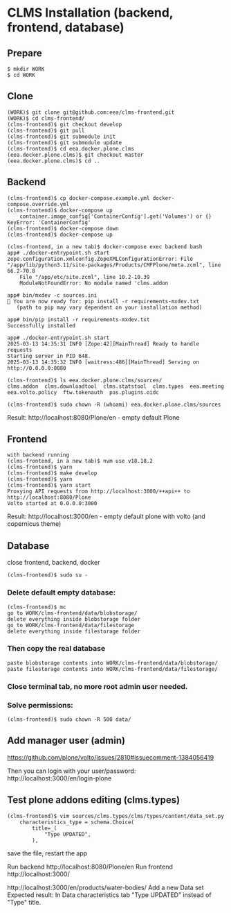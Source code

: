 # CLMS Installation (backend, frontend, database)
## Prepare
```
$ mkdir WORK
$ cd WORK
```
## Clone
```
(WORK)$ git clone git@github.com:eea/clms-frontend.git
(WORK)$ cd clms-frontend/
(clms-frontend)$ git checkout develop
(clms-frontend)$ git pull
(clms-frontend)$ git submodule init
(clms-frontend)$ git submodule update
(clms-frontend)$ cd eea.docker.plone.clms
(eea.docker.plone.clms)$ git checkout master
(eea.docker.plone.clms)$ cd ..
```

## Backend
```
(clms-frontend)$ cp docker-compose.example.yml docker-compose.override.yml
(clms-frontend)$ docker-compose up
    container.image_config['ContainerConfig'].get('Volumes') or {}
KeyError: 'ContainerConfig'
(clms-frontend)$ docker-compose down
(clms-frontend)$ docker-compose up

(clms-frontend, in a new tab)$ docker-compose exec backend bash
app# ./docker-entrypoint.sh start
zope.configuration.xmlconfig.ZopeXMLConfigurationError: File "/app/lib/python3.11/site-packages/Products/CMFPlone/meta.zcml", line 66.2-70.8
    File "/app/etc/site.zcml", line 10.2-10.39
    ModuleNotFoundError: No module named 'clms.addon

app# bin/mxdev -c sources.ini
🎂 You are now ready for: pip install -r requirements-mxdev.txt
   (path to pip may vary dependent on your installation method)
   
app# bin/pip install -r requirements-mxdev.txt
Successfully installed

app# ./docker-entrypoint.sh start
2025-03-13 14:35:31 INFO [Zope:42][MainThread] Ready to handle requests
Starting server in PID 648.
2025-03-13 14:35:32 INFO [waitress:486][MainThread] Serving on http://0.0.0.0:8080

(clms-frontend)$ ls eea.docker.plone.clms/sources/
clms.addon  clms.downloadtool  clms.statstool  clms.types  eea.meeting  eea.volto.policy  ftw.tokenauth  pas.plugins.oidc

(clms-frontend)$ sudo chown -R (whoami) eea.docker.plone.clms/sources
```
Result: http://localhost:8080/Plone/en - empty default Plone

## Frontend
```
with backend running
(clms-frontend, in a new tab)$ nvm use v18.18.2
(clms-frontend)$ yarn
(clms-frontend)$ make develop
(clms-frontend)$ yarn
(clms-frontend)$ yarn start
Proxying API requests from http://localhost:3000/++api++ to http://localhost:8080/Plone
Volto started at 0.0.0.0:3000
```
Result: http://localhost:3000/en - empty default plone with volto (and copernicus theme)

## Database
close frontend, backend, docker
```
(clms-frontend)$ sudo su -
```

### Delete default empty database:
```
(clms-frontend)$ mc
go to WORK/clms-frontend/data/blobstorage/
delete everything inside blobstorage folder
go to WORK/clms-frontend/data/filestorage
delete everything inside filestorage folder
```

### Then copy the real database
```
paste blobstorage contents into WORK/clms-frontend/data/blobstorage/
paste filestorage contents into WORK/clms-frontend/data/filestorage/
```

### Close terminal tab, no more root admin user needed.

### Solve permissions:
```
(clms-frontend)$ sudo chown -R 500 data/
```

## Add manager user (admin)

https://github.com/plone/volto/issues/2810#issuecomment-1384056419

Then you can login with your user/password: http://localhost:3000/en/login-plone

## Test plone addons editing (clms.types)
```
(clms-frontend)$ vim sources/clms.types/clms/types/content/data_set.py
    characteristics_type = schema.Choice(
        title=_(
            "Type UPDATED",
        ),
```
save the file, restart the app

Run backend
http://localhost:8080/Plone/en
Run frontend
http://localhost:3000/

http://localhost:3000/en/products/water-bodies/
Add a new Data set
Expected result: In Data characteristics tab "Type UPDATED" instead of "Type" title.
